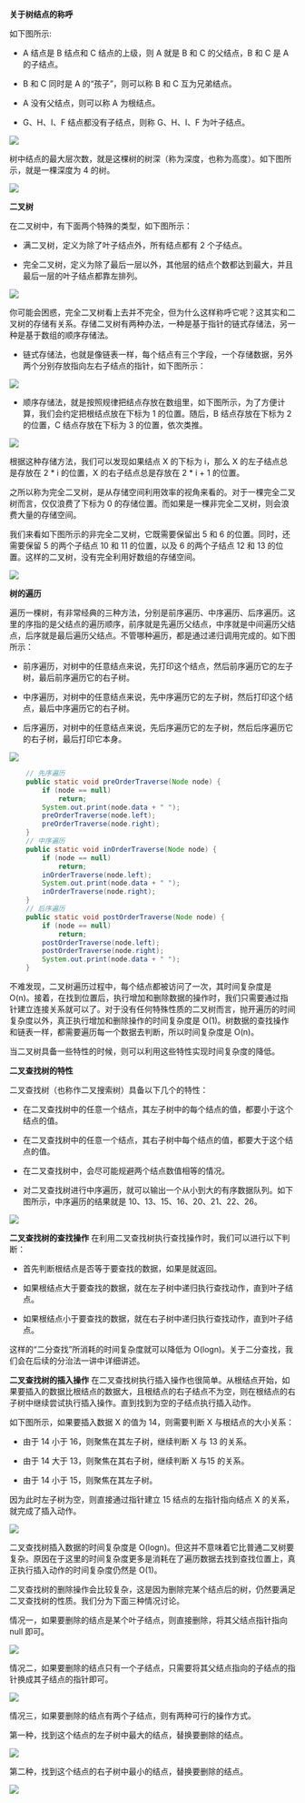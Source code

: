 **关于树结点的称呼**

如下图所示:

- A 结点是 B 结点和 C 结点的上级，则 A 就是 B 和 C 的父结点，B 和 C 是 A 的子结点。

- B 和 C 同时是 A 的“孩子”，则可以称 B 和 C 互为兄弟结点。

- A 没有父结点，则可以称 A 为根结点。

- G、H、I、F 结点都没有子结点，则称 G、H、I、F 为叶子结点。

<img src="_images/数据结构与算法/Ciqc1F7nVeCAYb0BAAChbrfNgQQ166.png" />

树中结点的最大层次数，就是这棵树的树深（称为深度，也称为高度）。如下图所示，就是一棵深度为 4 的树。

<img src="_images/数据结构与算法/Ciqc1F7nVfiAHZTqAAC7ANRZP1Q581.png" />

**二叉树**

在二叉树中，有下面两个特殊的类型，如下图所示：

- 满二叉树，定义为除了叶子结点外，所有结点都有 2 个子结点。

- 完全二叉树，定义为除了最后一层以外，其他层的结点个数都达到最大，并且最后一层的叶子结点都靠左排列。

<img src="_images/数据结构与算法/Ciqc1F7nVgiAaAzDAACeT1A4his243.png" />

你可能会困惑，完全二叉树看上去并不完全，但为什么这样称呼它呢？这其实和二叉树的存储有关系。存储二叉树有两种办法，一种是基于指针的链式存储法，另一种是基于数组的顺序存储法。

- 链式存储法，也就是像链表一样，每个结点有三个字段，一个存储数据，另外两个分别存放指向左右子结点的指针，如下图所示：

<img src="_images/数据结构与算法/CgqCHl7nVhKAJVYKAABbMx2OS5o954.png" />

- 顺序存储法，就是按照规律把结点存放在数组里，如下图所示，为了方便计算，我们会约定把根结点放在下标为 1 的位置。随后，B 结点存放在下标为 2 的位置，C 结点存放在下标为 3 的位置，依次类推。

<img src="_images/数据结构与算法/CgqCHl7nVhyAF-yqAAFEIfF2-z4697.png" />

根据这种存储方法，我们可以发现如果结点 X 的下标为 i，那么 X 的左子结点总是存放在 2 * i 的位置，X 的右子结点总是存放在 2 * i + 1 的位置。

之所以称为完全二叉树，是从存储空间利用效率的视角来看的。对于一棵完全二叉树而言，仅仅浪费了下标为 0 的存储位置。而如果是一棵非完全二叉树，则会浪费大量的存储空间。

我们来看如下图所示的非完全二叉树，它既需要保留出 5 和 6 的位置。同时，还需要保留 5 的两个子结点 10 和 11 的位置，以及 6 的两个子结点 12 和 13 的位置。这样的二叉树，没有完全利用好数组的存储空间。

<img src="_images/数据结构与算法/Ciqc1F7nVi2AVfUZAAFA7ZImLgI310.png" />

**树的遍历**

遍历一棵树，有非常经典的三种方法，分别是前序遍历、中序遍历、后序遍历。这里的序指的是父结点的遍历顺序，前序就是先遍历父结点，中序就是中间遍历父结点，后序就是最后遍历父结点。不管哪种遍历，都是通过递归调用完成的。如下图所示：

- 前序遍历，对树中的任意结点来说，先打印这个结点，然后前序遍历它的左子树，最后前序遍历它的右子树。

- 中序遍历，对树中的任意结点来说，先中序遍历它的左子树，然后打印这个结点，最后中序遍历它的右子树。

- 后序遍历，对树中的任意结点来说，先后序遍历它的左子树，然后后序遍历它的右子树，最后打印它本身。

<img src="_images/数据结构与算法/Ciqc1F7nVj-AAdDtAAELYCm71vU805.png" />

```java
    // 先序遍历
	public static void preOrderTraverse(Node node) {
		if (node == null)
			return;
		System.out.print(node.data + " ");
		preOrderTraverse(node.left);
		preOrderTraverse(node.right);
	}
	// 中序遍历
	public static void inOrderTraverse(Node node) {
		if (node == null)
			return;
		inOrderTraverse(node.left);
		System.out.print(node.data + " ");
		inOrderTraverse(node.right);
	}
	// 后序遍历
	public static void postOrderTraverse(Node node) {
		if (node == null)
			return;
		postOrderTraverse(node.left);
		postOrderTraverse(node.right);
		System.out.print(node.data + " ");
	}
```

不难发现，二叉树遍历过程中，每个结点都被访问了一次，其时间复杂度是 O(n)。接着，在找到位置后，执行增加和删除数据的操作时，我们只需要通过指针建立连接关系就可以了。对于没有任何特殊性质的二叉树而言，抛开遍历的时间复杂度以外，真正执行增加和删除操作的时间复杂度是 O(1)。树数据的查找操作和链表一样，都需要遍历每一个数据去判断，所以时间复杂度是 O(n)。

当二叉树具备一些特性的时候，则可以利用这些特性实现时间复杂度的降低。

**二叉查找树的特性**

二叉查找树（也称作二叉搜索树）具备以下几个的特性：

- 在二叉查找树中的任意一个结点，其左子树中的每个结点的值，都要小于这个结点的值。

- 在二叉查找树中的任意一个结点，其右子树中每个结点的值，都要大于这个结点的值。

- 在二叉查找树中，会尽可能规避两个结点数值相等的情况。

- 对二叉查找树进行中序遍历，就可以输出一个从小到大的有序数据队列。如下图所示，中序遍历的结果就是 10、13、15、16、20、21、22、26。

<img src="_images/数据结构与算法/CgqCHl7nVlCAP5SrAACStyOKMQk846.png" />

**二叉查找树的查找操作**
在利用二叉查找树执行查找操作时，我们可以进行以下判断：

- 首先判断根结点是否等于要查找的数据，如果是就返回。

- 如果根结点大于要查找的数据，就在左子树中递归执行查找动作，直到叶子结点。

- 如果根结点小于要查找的数据，就在右子树中递归执行查找动作，直到叶子结点。

这样的“二分查找”所消耗的时间复杂度就可以降低为 O(logn)。关于二分查找，我们会在后续的分治法一讲中详细讲述。

**二叉查找树的插入操作**
在二叉查找树执行插入操作也很简单。从根结点开始，如果要插入的数据比根结点的数据大，且根结点的右子结点不为空，则在根结点的右子树中继续尝试执行插入操作。直到找到为空的子结点执行插入动作。

如下图所示，如果要插入数据 X 的值为 14，则需要判断 X 与根结点的大小关系：

- 由于 14 小于 16，则聚焦在其左子树，继续判断 X 与 13 的关系。

- 由于 14 大于 13，则聚焦在其右子树，继续判断 X 与15 的关系。

- 由于 14 小于 15，则聚焦在其左子树。

因为此时左子树为空，则直接通过指针建立 15 结点的左指针指向结点 X 的关系，就完成了插入动作。

<img src="_images/数据结构与算法/CgqCHl7nVl2AGCqGAAXB0pVx-_0832.gif" />

二叉查找树插入数据的时间复杂度是 O(logn)。但这并不意味着它比普通二叉树要复杂。原因在于这里的时间复杂度更多是消耗在了遍历数据去找到查找位置上，真正执行插入动作的时间复杂度仍然是 O(1)。

二叉查找树的删除操作会比较复杂，这是因为删除完某个结点后的树，仍然要满足二叉查找树的性质。我们分为下面三种情况讨论。

情况一，如果要删除的结点是某个叶子结点，则直接删除，将其父结点指针指向 null 即可。

<img src="_images/数据结构与算法/CgqCHl7nVm-AdApcAAgmVCpx8jY016.gif" />

情况二，如果要删除的结点只有一个子结点，只需要将其父结点指向的子结点的指针换成其子结点的指针即可。

<img src="_images/数据结构与算法/CgqCHl7nVn6ACTNEAAmR8p1hP4E398.gif" />

情况三，如果要删除的结点有两个子结点，则有两种可行的操作方式。

第一种，找到这个结点的左子树中最大的结点，替换要删除的结点。

<img src="_images/数据结构与算法/Ciqc1F7nVpCAYOHzAA5XF5kRkGM004.gif" />

第二种，找到这个结点的右子树中最小的结点，替换要删除的结点。

<img src="_images/数据结构与算法/CgqCHl7nWJGADveIAAphvP9d5OU932.gif" />